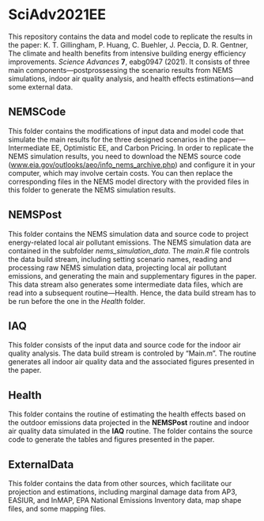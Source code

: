 # SciAdv2021EE

This repository contains the data and model code to replicate the results in the paper: K. T. Gillingham, P. Huang, C. Buehler, J. Peccia, D. R. Gentner, The climate and health benefits from intensive building energy efficiency improvements. *Science Advances* **7**, eabg0947 (2021). It consists of three main components—postprossessing the scenario results from NEMS simulations, indoor air quality analysis, and health effects estimations—and some external data.

## NEMSCode

This folder contains the modifications of input data and model code that simulate the main results for the three designed scenarios in the paper—Intermediate EE, Optimistic EE, and Carbon Pricing. In order to replicate the NEMS simulation results, you need to download the NEMS source code (www.eia.gov/outlooks/aeo/info_nems_archive.php) and configure it in your computer, which may involve certain costs. You can then replace the corresponding files in the NEMS model directory with the provided files in this folder to generate the NEMS simulation results.

## NEMSPost

This folder contains the NEMS simulation data and source code to project energy-related local air pollutant emissions. The NEMS simulation data are contained in the subfolder *nems_simulation_data*. The *main.R* file controls the data build stream, including setting scenario names, reading and processing raw NEMS simulation data, projecting local air pollutant emissions, and generating the main and supplementary figures in the paper. This data stream also generates some intermediate data files, which are read into a subsequent routine—Health. Hence, the data build stream has to be run before the one in the *Health* folder.

## IAQ

This folder consists of the input data and source code for the indoor air quality analysis. The data build stream is controled by “Main.m”. The routine generates all indoor air quality data and the associated figures presented in the paper.

## Health

This folder contains the routine of estimating the health effects based on the outdoor emissions data projected in the **NEMSPost** routine and indoor air quality data simulated in the **IAQ** routine. The folder contains the source code to generate the tables and figures presented in the paper.

## ExternalData

This folder contains the data from other sources, which facilitate our projection and estimations, including marginal damage data from AP3, EASIUR, and InMAP, EPA National Emissions Inventory data, map shape files, and some mapping files.